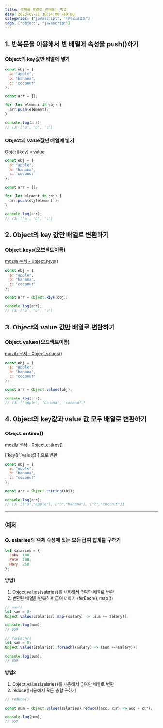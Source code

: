 ```yaml
---
title: 객체를 배열로 변환하는 방법
date: 2023-09-21 18:24:00 +09:00
categories: ["javascript", "자바스크립트"]
tags: ["object", "javascript"]
---
```


## 1. 반복문을 이용해서 빈 배열에 속성을 push()하기

### Object의 key값만 배열에 넣기

```js
const obj = {
  a: "apple",
  b: "banana",
  c: "coconut"
};

const arr = [];

for (let element in obj) {
  arr.push(element);
}

console.log(arr);
// (3) ['a', 'b', 'c']
```

### Object의 value값만 배열에 넣기

Object[key] = value

```js
const obj = {
  a: "apple",
  b: "banana",
  c: "coconut"
};

const arr = [];

for (let element in obj) {
  arr.push(obj[element]);
}

console.log(arr);
// (3) ['a', 'b', 'c']
```

## 2. Object의 key 값만 배열로 변환하기

### Object.keys(오브젝트이름)

[mozila 문서 - Object.keys()](https://developer.mozilla.org/ko/docs/Web/JavaScript/Reference/Global_Objects/Object/keys)

```js
const obj = {
  a: "apple",
  b: "banana",
  c: "coconut"
};

const arr = Object.keys(obj);

console.log(arr);
// (3) ['a', 'b', 'c']
```

## 3. Object의 value 값만 배열로 변환하기

### Object.values(오브젝트이름)

[mozila 문서 - Object.values()](https://developer.mozilla.org/ko/docs/Web/JavaScript/Reference/Global_Objects/Object/values)

```js
const obj = {
  a: "apple",
  b: "banana",
  c: "coconut"
};

const arr = Object.values(obj);

console.log(arr);
// (3) ['apple', 'banana', 'coconut']
```

## 4. Object의 key값과 value 값 모두 배열로 변환하기

### Obejct.entires()

[mozila 문서 - Object.entires()](https://developer.mozilla.org/ko/docs/Web/JavaScript/Reference/Global_Objects/Object/entries)

['key값','value값'] 으로 반환

```js
const obj = {
  a: "apple",
  b: "banana",
  c: "coconut"
};

const arr = Object.entries(obj);

console.log(arr);
// (3) [["a","apple"], ["b","banana"], ["c","coconut"]]
```

---

## 예제

### Q. salaries의 객체 속성에 있는 모든 급여 합계를 구하기

```js
let salaries = {
  John: 100,
  Pete: 300,
  Mary: 250
};
```

#### 방법1

1. Object.values(salaries)를 사용해서 급여만 배열로 변환
2. 변환된 배열을 반복하며 급여 더하기 (forEach(), map())

```js
// map()
let sum = 0;
Object.values(salaries).map((salary) => (sum += salary));

console.log(sum);
// 650
```

```js
// forEach()
let sum = 0;
Object.values(salaries).forEach((salary) => (sum += salary));

console.log(sum);
// 650
```

#### 방법2

1. Object.values(salaries)를 사용해서 급여만 배열로 변환
2. reduce()사용해서 모든 총합 구하기

```js
// reduce()

const sum = Object.values(salaries).reduce((acc, cur) => acc + cur);

console.log(sum);
// 650
```
